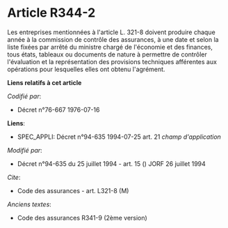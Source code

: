 # Article R344-2

Les entreprises mentionnées à l'article L. 321-8 doivent produire chaque année à la commission de contrôle des assurances, à
une date et selon la liste fixées par arrêté du ministre chargé de l'économie et des finances, tous états, tableaux ou
documents de nature à permettre de contrôler l'évaluation et la représentation des provisions techniques afférentes aux
opérations pour lesquelles elles ont obtenu l'agrément.

**Liens relatifs à cet article**

_Codifié par_:

  - Décret n°76-667 1976-07-16

**Liens**:

  - SPEC_APPLI: Décret n°94-635 1994-07-25 art. 21 *champ d'application*

_Modifié par_:

  - Décret n°94-635 du 25 juillet 1994 - art. 15 () JORF 26 juillet 1994

_Cite_:

  - Code des assurances - art. L321-8 (M)

_Anciens textes_:

  - Code des assurances R341-9 (2ème version)
